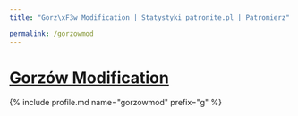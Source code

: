 ```yaml
---
title: "Gorz\xF3w Modification | Statystyki patronite.pl | Patromierz"

permalink: /gorzowmod
---
```


# [Gorzów Modification](https://patronite.pl/gorzowmod)

{% include profile.md name="gorzowmod" prefix="g" %}
